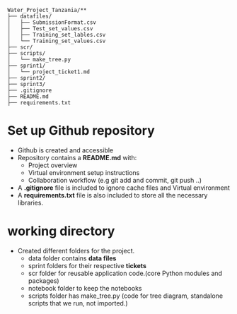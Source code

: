 ```text
Water_Project_Tanzania/**
├── datafiles/
│   ├── SubmissionFormat.csv
│   ├── Test_set_values.csv
│   ├── Training_set_lables.csv
│   └── Training_set_values.csv
├── scr/
├── scripts/
│   └── make_tree.py
├── sprint1/
│   └── project_ticket1.md
├── sprint2/
├── sprint3/
├── .gitignore
├── README.md
├── requirements.txt
```


# **Set up Github repository**

  - Github is created and accessible
  - Repository contains a **README.md** with:
     - Project overview 
     - Virtual environment setup instructions
     - Collaboration workflow (e.g git add and commit, git push ..)
  - A **.gitignore** file is included to ignore cache files and Virtual environment
  - A **requirements.txt** file is also included to store all the necessary libraries.
  
# working directory 
  - Created different folders for the project.
    - data folder contains **data files**
    - sprint folders for their respective **tickets** 
    - scr folder for reusable application code.(core Python modules and packages)
    - notebook folder to keep the notebooks
    - scripts folder has make_tree.py (code for tree diagram, standalone scripts that we run, not imported.)
